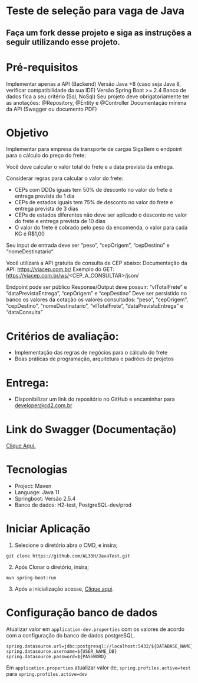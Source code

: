 # Teste de seleção para vaga de Java

## Faça um fork desse projeto e siga as instruções a seguir utilizando esse projeto.

# Pré-requisitos

Implementar apenas a API (Backend)
Versão Java +8 (caso seja Java 8, verificar compatibilidade da sua IDE)
Versão Spring Boot >= 2.4
Banco de dados fica a seu critério (Sql, NoSql)
Seu projeto deve obrigatoriamente ter as anotações: @Repository, @Entity e @Controller
Documentação mínima da API (Swagger ou documento PDF)

# Objetivo
Implementar para empresa de transporte de cargas SigaBem o endpoint para o cálculo do preço do frete:

Você deve calcular o valor total do frete e a data prevista da entrega.

Considerar regras para calcular o valor do frete:
 * CEPs com DDDs iguais tem 50% de desconto no valor do frete e entrega prevista de 1 dia
 * CEPs de estados iguais tem 75% de desconto no valor do frete e entrega prevista de 3 dias
 * CEPs de estados diferentes não deve ser aplicado o desconto no valor do frete e entrega prevista de 10 dias
 * O valor do frete é cobrado pelo peso da encomenda, o valor para cada KG é R$1,00

Seu input de entrada deve ser “peso”, “cepOrigem”, “cepDestino” e “nomeDestinatario“

Você utilizará a API gratuita de consulta de CEP abaixo: 
Documentação da API: https://viacep.com.br/
Exemplo do GET: https://viacep.com.br/ws/<CEP_A_CONSULTAR>/json/

Endpoint pode ser público
Response/Output deve possuir: “vlTotalFrete” e “dataPrevistaEntrega”, “cepOrigem” e “cepDestino”
Deve ser persistido no banco os valores da cotação os valores consultados: “peso”, “cepOrigem”, “cepDestino”, “nomeDestinatario”, “vlTotalFrete”, “dataPrevistaEntrega” e “dataConsulta”



# Critérios de avaliação:
 * Implementação das regras de negócios para o cálculo do frete
 * Boas práticas de programação, arquitetura  e padrões de projetos

# Entrega: 
 * Disponibilizar um link do repositório no GitHub e encaminhar para developer@cd2.com.br


# Link do Swagger (Documentação)
<a href="https://app.swaggerhub.com/apis-docs/AL33H/SigaBemJavaTest/1.0.0">Clique Aqui.</a>

# Tecnologias 
- Project: Maven
- Language: Java 11
- Springboot: Versão 2.5.4
- Banco de dados: H2-test, PostgreSQL-dev/prod


# Iniciar Aplicação

1. Selecione o diretório abra o CMD, e insira;

```xsdregexp
git clone https://github.com/AL33H/JavaTest.git
```
2. Após Clonar o diretório, insira;

```xsdregexp
mvn spring-boot:run 
```

3. Após a inicialização acesse, <a href="http://localhost:8080/consulta">Clique aqui</a>.




# Configuração banco de dados

Atualizar valor em ```application-dev.properties``` com os valores de acordo com a configuração do banco de dados postgreSQL.

```
spring.datasource.url=jdbc:postgresql://localhost:5432/${DATABASE_NAME}
spring.datasource.username=${USER_NAME_DB}
spring.datasource.password=${PASSWORD}
```

Em ```application.properties``` atualizar valor de, ```spring.profiles.active=test``` para ```spring.profiles.active=dev```


